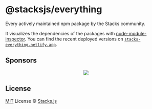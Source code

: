 # @stacksjs/everything

Every actively maintained npm package by the Stacks community.

It visualizes the dependencies of the packages with [node-module-inspector](https://github.com/antfu/node-modules-inspector). You can find the recent deployed versions on [`stacks-everything.netlify.app`](https://stacks-everything.netlify.app/).

## Sponsors

<p align="center">
  <a href="https://cdn.jsdelivr.net/gh/stacksjs/static/sponsors.svg">
    <img src='https://cdn.jsdelivr.net/gh/stacksjs/static/sponsors.svg'/>
  </a>
</p>

## License

[MIT](./LICENSE) License © [Stacks.js](https://github.com/stacksjs)
